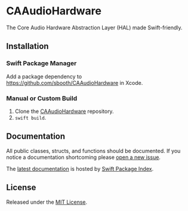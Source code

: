 # CAAudioHardware

The Core Audio Hardware Abstraction Layer (HAL) made Swift-friendly.

## Installation

### Swift Package Manager

Add a package dependency to https://github.com/sbooth/CAAudioHardware in Xcode.

### Manual or Custom Build

1. Clone the [CAAudioHardware](https://github.com/sbooth/CAAudioHardware) repository.
2. `swift build`.

## Documentation

All public classes, structs, and functions should be documented. If you notice a documentation shortcoming please [open a new issue](https://github.com/sbooth/CAAudioHardware/issues/new/choose).

The [latest documentation](https://swiftpackageindex.com/sbooth/CAAudioHardware/main/documentation/caaudiohardware) is hosted by [Swift Package Index](https://swiftpackageindex.com/).

## License

Released under the [MIT License](https://github.com/sbooth/CAAudioHardware/blob/main/LICENSE.txt).
